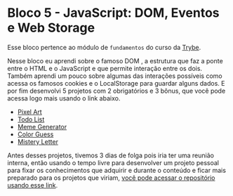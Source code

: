 # Bloco 5 - JavaScript: DOM, Eventos e Web Storage

Esse bloco pertence ao módulo de `fundamentos` do curso da [Trybe](https://www.betrybe.com/).

  Nesse bloco eu aprendi sobre o famoso DOM , a estrutura que faz a ponte entre o HTML e o JavaScript e 
  que permite interação entre os dois. Também aprendi um pouco sobre algumas das interações possíveis 
  como acessa os famosos cookies e o LocalStorage para guardar alguns dados. E por fim desenvolvi 5 
  projetos com 2 obrigatórios e 3 bônus, que você pode acessa logo mais usando o link abaixo.

   - [Pixel Art](https://github.com/Talisson-Sozinho/project-pixel-art)
   - [Todo List](https://github.com/Talisson-Sozinho/project-todo-list)
   - [Meme Generator](https://github.com/Talisson-Sozinho/project-meme-generator)
   - [Color Guess](https://github.com/Talisson-Sozinho/project-color-guess)
   - [Mistery Letter](https://github.com/Talisson-Sozinho/project-mistery-letter)

  Antes desses projetos, tivemos 3 dias de folga pois iria ter uma reunião interna, então usando o tempo
  livre para desenvolver um projeto pessoal para fixar os conhecimentos que adquirir e durante o conteúdo
  e ficar mais preparado para os projetos que viriam, [você pode acessar o repositório usando esse link](https://github.com/Talisson-Sozinho/trybic-pixel-art).
